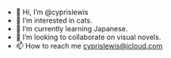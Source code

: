 - 👋 Hi, I’m @cyprislewis
- 👀 I’m interested in cats.
- 🌱 I’m currently learning Japanese.
- 💞️ I’m looking to collaborate on visual novels.
- 📫 How to reach me cyprislewis@icloud.com

<!---
cyprislewis/cyprislewis is a ✨ special ✨ repository because its `README.md` (this file) appears on your GitHub profile.
You can click the Preview link to take a look at your changes.
--->
